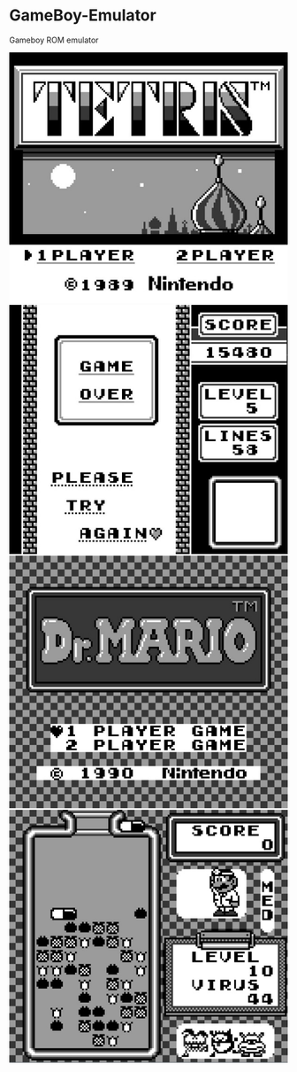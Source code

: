 # GameBoy-Emulator
Gameboy ROM emulator


![image](images/tetris.jpg)
![image](images/hi-score.jpg)
![image](images/dr-mario.jpg)
![image](images/dr-mario-play.jpg)